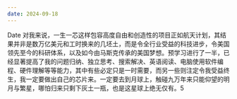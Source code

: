 ```yaml
---
date: 2024-09-18
---
```


Date
对我来说，一生一芯这样包容高度自由和创造性的项目正如航天计划，其结果并非是数万亿美元和工时换来的几坯土，而是令全行业受益的科技进步，令美国领先至今的科研体系，以及如今由马斯克传承的美国梦想。预学习进行了一半，已经显著提高了我的问题归纳、独立思考、搜索解决、英语阅读、电脑使用软件编程、硬件理解等等能力，其中有些必定只是一时需要，而另一些则注定令我受益终生，我一定要做出自己的芯片来。一定要去到月球上，触碰九万年来只能仰望的明月与繁星，哪怕归来只剩下灰土一瓶，也是这星球上绝无仅有。5
